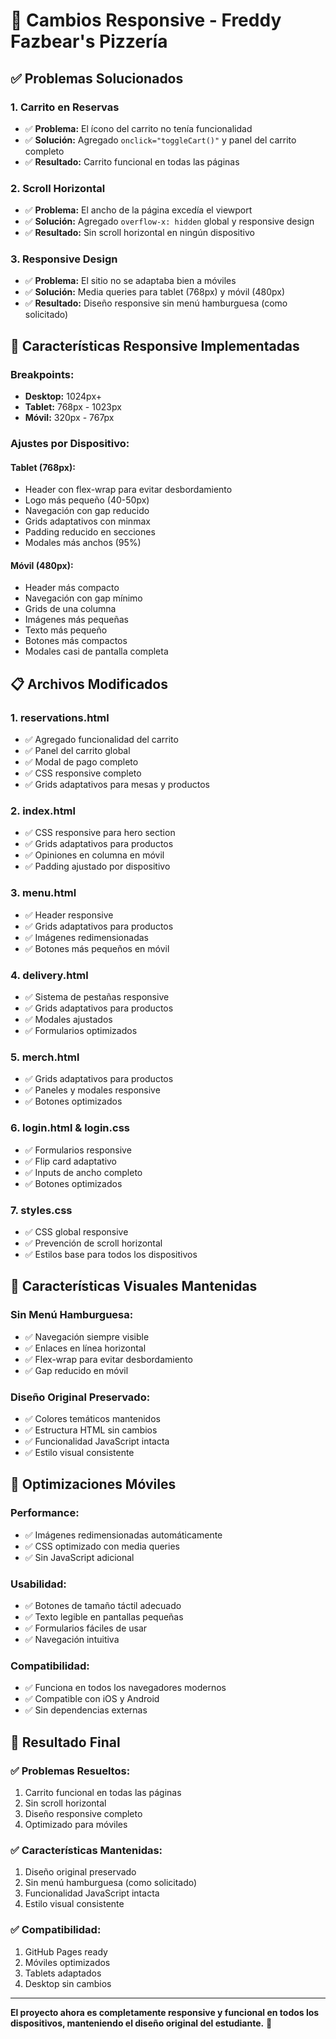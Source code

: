 # 📱 Cambios Responsive - Freddy Fazbear's Pizzería

## ✅ Problemas Solucionados

### 1. **Carrito en Reservas**
- ✅ **Problema:** El ícono del carrito no tenía funcionalidad
- ✅ **Solución:** Agregado `onclick="toggleCart()"` y panel del carrito completo
- ✅ **Resultado:** Carrito funcional en todas las páginas

### 2. **Scroll Horizontal**
- ✅ **Problema:** El ancho de la página excedía el viewport
- ✅ **Solución:** Agregado `overflow-x: hidden` global y responsive design
- ✅ **Resultado:** Sin scroll horizontal en ningún dispositivo

### 3. **Responsive Design**
- ✅ **Problema:** El sitio no se adaptaba bien a móviles
- ✅ **Solución:** Media queries para tablet (768px) y móvil (480px)
- ✅ **Resultado:** Diseño responsive sin menú hamburguesa (como solicitado)

## 🎯 Características Responsive Implementadas

### **Breakpoints:**
- **Desktop:** 1024px+
- **Tablet:** 768px - 1023px
- **Móvil:** 320px - 767px

### **Ajustes por Dispositivo:**

#### **Tablet (768px):**
- Header con flex-wrap para evitar desbordamiento
- Logo más pequeño (40-50px)
- Navegación con gap reducido
- Grids adaptativos con minmax
- Padding reducido en secciones
- Modales más anchos (95%)

#### **Móvil (480px):**
- Header más compacto
- Navegación con gap mínimo
- Grids de una columna
- Imágenes más pequeñas
- Texto más pequeño
- Botones más compactos
- Modales casi de pantalla completa

## 📋 Archivos Modificados

### **1. reservations.html**
- ✅ Agregado funcionalidad del carrito
- ✅ Panel del carrito global
- ✅ Modal de pago completo
- ✅ CSS responsive completo
- ✅ Grids adaptativos para mesas y productos

### **2. index.html**
- ✅ CSS responsive para hero section
- ✅ Grids adaptativos para productos
- ✅ Opiniones en columna en móvil
- ✅ Padding ajustado por dispositivo

### **3. menu.html**
- ✅ Header responsive
- ✅ Grids adaptativos para productos
- ✅ Imágenes redimensionadas
- ✅ Botones más pequeños en móvil

### **4. delivery.html**
- ✅ Sistema de pestañas responsive
- ✅ Grids adaptativos para productos
- ✅ Modales ajustados
- ✅ Formularios optimizados

### **5. merch.html**
- ✅ Grids adaptativos para productos
- ✅ Paneles y modales responsive
- ✅ Botones optimizados

### **6. login.html & login.css**
- ✅ Formularios responsive
- ✅ Flip card adaptativo
- ✅ Inputs de ancho completo
- ✅ Botones optimizados

### **7. styles.css**
- ✅ CSS global responsive
- ✅ Prevención de scroll horizontal
- ✅ Estilos base para todos los dispositivos

## 🎨 Características Visuales Mantenidas

### **Sin Menú Hamburguesa:**
- ✅ Navegación siempre visible
- ✅ Enlaces en línea horizontal
- ✅ Flex-wrap para evitar desbordamiento
- ✅ Gap reducido en móvil

### **Diseño Original Preservado:**
- ✅ Colores temáticos mantenidos
- ✅ Estructura HTML sin cambios
- ✅ Funcionalidad JavaScript intacta
- ✅ Estilo visual consistente

## 📱 Optimizaciones Móviles

### **Performance:**
- ✅ Imágenes redimensionadas automáticamente
- ✅ CSS optimizado con media queries
- ✅ Sin JavaScript adicional

### **Usabilidad:**
- ✅ Botones de tamaño táctil adecuado
- ✅ Texto legible en pantallas pequeñas
- ✅ Formularios fáciles de usar
- ✅ Navegación intuitiva

### **Compatibilidad:**
- ✅ Funciona en todos los navegadores modernos
- ✅ Compatible con iOS y Android
- ✅ Sin dependencias externas

## 🚀 Resultado Final

### **✅ Problemas Resueltos:**
1. Carrito funcional en todas las páginas
2. Sin scroll horizontal
3. Diseño responsive completo
4. Optimizado para móviles

### **✅ Características Mantenidas:**
1. Diseño original preservado
2. Sin menú hamburguesa (como solicitado)
3. Funcionalidad JavaScript intacta
4. Estilo visual consistente

### **✅ Compatibilidad:**
1. GitHub Pages ready
2. Móviles optimizados
3. Tablets adaptados
4. Desktop sin cambios

---

**El proyecto ahora es completamente responsive y funcional en todos los dispositivos, manteniendo el diseño original del estudiante.** 🎉
